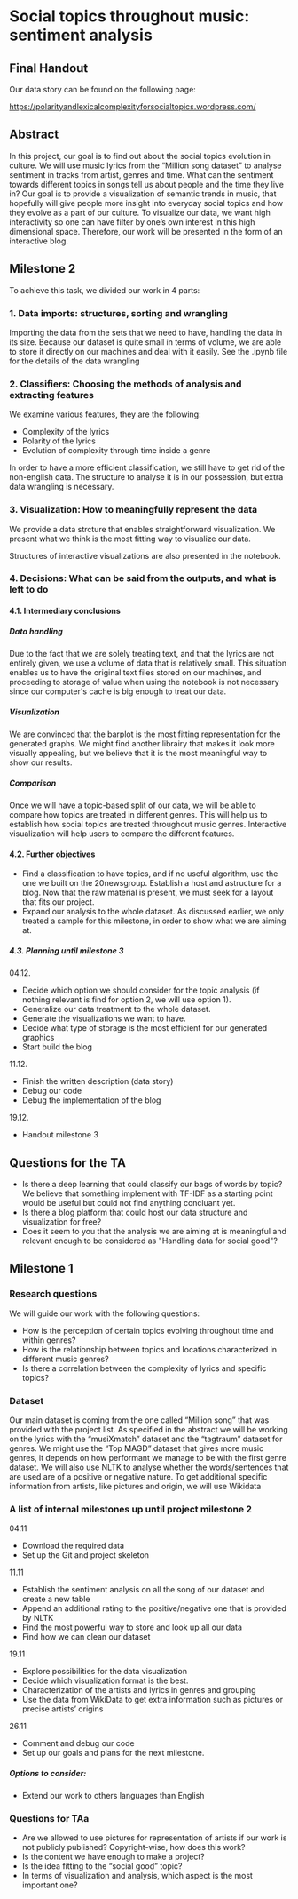 # Social topics throughout music: sentiment analysis
## Final Handout
Our data story can be found on the following page:

https://polarityandlexicalcomplexityforsocialtopics.wordpress.com/

## Abstract
In this project, our goal is to find out about the social topics evolution in culture. We will use music lyrics from the “Million song dataset” to analyse sentiment in tracks from artist, genres and time. What can the sentiment towards different topics in songs tell us about people and the time they live in? Our goal is to provide a visualization of semantic trends in music, that hopefully will give people more insight into everyday social topics and how they evolve as a part of our culture.
To visualize our data, we want high interactivity so one can have filter by one’s own interest in this high dimensional space. Therefore, our work will be presented in the form of an interactive blog. 

## Milestone 2
To achieve this task, we divided our work in 4 parts:


### 1. Data imports: structures, sorting and wrangling

Importing the data from the sets that we need to have, handling the data in its size. Because our dataset is quite small in terms of volume, we are able to store it directly on our machines and deal with it easily. See the .ipynb file for the details of the data wrangling

### 2. Classifiers: Choosing the methods of analysis and extracting features
We examine various features, they are the following:
- Complexity of the lyrics
- Polarity of the lyrics
- Evolution of complexity through time inside a genre

In order to have a more efficient classification, we still have to get rid of the non-english data. The structure to analyse it is in our possession, but extra data wrangling is necessary.

### 3. Visualization: How to meaningfully represent the data
We provide a data strcture that enables straightforward visualization. We present what we think is the most fitting way to visualize our data. 

Structures of interactive visualizations are also presented in the notebook. 

### 4. Decisions: What can be said from the outputs, and what is left to do
#### 4.1. Intermediary conclusions
##### Data handling
Due to the fact that we are solely treating text, and that the lyrics are not entirely given, we use a volume of data that is relatively small. This situation enables us to have the original text files stored on our machines, and proceeding to storage of value when using the notebook is not necessary since our computer's cache is big enough to treat our data.

##### Visualization
We are convinced that the barplot is the most fitting representation for the generated graphs. We might find another librairy that makes it look more visually appealing, but we believe that it is the most meaningful way to show our results.

##### Comparison
Once we will have a topic-based split of our data, we will be able to compare how topics are treated in different genres. This will help us to establish how social topics are treated throughout music genres. Interactive visualization will help users to compare the different features. 

#### 4.2. Further objectives

- Find a classification to have topics, and if no useful algorithm, use the one we built on the 20newsgroup.
Establish a host and astructure for a blog. Now that the raw material is present, we must seek for a layout that fits our project. 
- Expand our analysis to the whole dataset. As discussed earlier, we only treated a sample for this milestone, in order to show what we are aiming at. 

##### 4.3. Planning until milestone 3

04.12. 
- Decide which option we should consider for the topic analysis (if nothing relevant is find for option 2, we will use option 1).
- Generalize our data treatment to the whole dataset.
- Generate the visualizations we want to have. 
- Decide what type of storage is the most efficient for our generated graphics
- Start build the blog


11.12.
- Finish the written description (data story)
- Debug our code
- Debug the implementation of the blog

19.12. 
- Handout milestone 3


## Questions for the TA
- Is there a deep learning that could classify our bags of words by topic? We believe that something implement with TF-IDF as a starting point would be useful but could not find anything concluant yet.
- Is there a blog platform that could host our data structure and visualization for free?
- Does it seem to you that the analysis we are aiming at is meaningful and relevant enough to be considered as "Handling data for social good"?







## Milestone 1

### Research questions
We will guide our work with the following questions:

- How is the perception of certain topics evolving throughout time and within genres?
- How is the relationship between topics and locations characterized in different music genres?
- Is there a correlation between the complexity of lyrics and specific topics? 

### Dataset
Our main dataset is coming from the one called “Million song” that was provided with the project list. As specified in the abstract we will be working on the lyrics with the “musiXmatch” dataset and the “tagtraum” dataset for genres. We might use the “Top MAGD” dataset that gives more music genres, it depends on how performant we manage to be with the first genre dataset. We will also use NLTK to analyse whether the words/sentences that are used are of a positive or negative nature. To get additional specific information from artists, like pictures and origin, we will use Wikidata 

### A list of internal milestones up until project milestone 2
04.11

- Download the required data
- Set up the Git and project skeleton

11.11

- Establish the sentiment analysis on all the song of our dataset and create a new table
- Append an additional rating to the positive/negative one that is provided by NLTK
- Find the most powerful way to store and look up all our data
- Find how we can clean our dataset

19.11

- Explore possibilities for the data visualization
- Decide which visualization format is the best.
- Characterization of the artists and lyrics in genres and grouping
- Use the data from WikiData to get extra information such as pictures or precise artists’ origins

26.11

- Comment and debug our code
- Set up our goals and plans for the next milestone.

##### Options to consider:

- Extend our work to others languages than English

### Questions for TAa
- Are we allowed to use pictures for representation of artists if our work is not publicly published? Copyright-wise, how does this work?
- Is the content we have enough to make a project? 
- Is the idea fitting to the “social good” topic?
- In terms of visualization and analysis, which aspect is the most important one?
